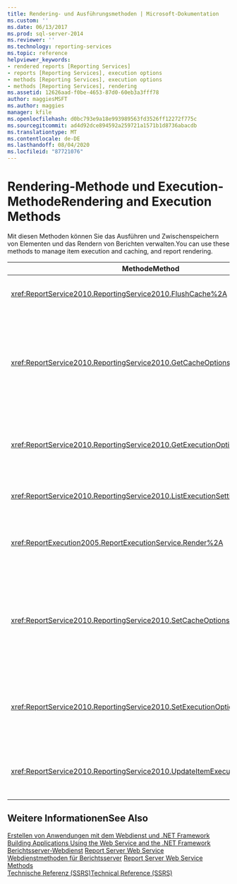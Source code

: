 ```yaml
---
title: Rendering- und Ausführungsmethoden | Microsoft-Dokumentation
ms.custom: ''
ms.date: 06/13/2017
ms.prod: sql-server-2014
ms.reviewer: ''
ms.technology: reporting-services
ms.topic: reference
helpviewer_keywords:
- rendered reports [Reporting Services]
- reports [Reporting Services], execution options
- methods [Reporting Services], execution options
- methods [Reporting Services], rendering
ms.assetid: 12626aad-f0be-4653-87d0-60eb3a3fff78
author: maggiesMSFT
ms.author: maggies
manager: kfile
ms.openlocfilehash: d0bc793e9a18e993989563fd3526ff12272f775c
ms.sourcegitcommit: ad4d92dce894592a259721a1571b1d8736abacdb
ms.translationtype: MT
ms.contentlocale: de-DE
ms.lasthandoff: 08/04/2020
ms.locfileid: "87721076"
---
```

# <a name="rendering-and-execution-methods"></a><span data-ttu-id="1a7d5-102">Rendering-Methode und Execution-Methode</span><span class="sxs-lookup"><span data-stu-id="1a7d5-102">Rendering and Execution Methods</span></span>
  <span data-ttu-id="1a7d5-103">Mit diesen Methoden können Sie das Ausführen und Zwischenspeichern von Elementen und das Rendern von Berichten verwalten.</span><span class="sxs-lookup"><span data-stu-id="1a7d5-103">You can use these methods to manage item execution and caching, and report rendering.</span></span>  
  
|<span data-ttu-id="1a7d5-104">Methode</span><span class="sxs-lookup"><span data-stu-id="1a7d5-104">Method</span></span>|<span data-ttu-id="1a7d5-105">Aktion</span><span class="sxs-lookup"><span data-stu-id="1a7d5-105">Action</span></span>|  
|------------|------------|  
|<xref:ReportService2010.ReportingService2010.FlushCache%2A>|<span data-ttu-id="1a7d5-106">Erklärt den Cache für ein Element für ungültig.</span><span class="sxs-lookup"><span data-stu-id="1a7d5-106">Invalidates the cache for an item.</span></span>|  
|<xref:ReportService2010.ReportingService2010.GetCacheOptions%2A>|<span data-ttu-id="1a7d5-107">Gibt die Cachekonfiguration für ein Element und die Einstellungen zurück, die beschreiben, wann die zwischengespeicherte Kopie des Elements nicht mehr gültig ist.</span><span class="sxs-lookup"><span data-stu-id="1a7d5-107">Returns the cache configuration for an item and the settings that describe when the cached copy of the item expires.</span></span>|  
|<xref:ReportService2010.ReportingService2010.GetExecutionOptions%2A>|<span data-ttu-id="1a7d5-108">Gibt die Ausführungsoption und die zugehörigen Einstellungen für ein einzelnes Element zurück.</span><span class="sxs-lookup"><span data-stu-id="1a7d5-108">Returns the execution option and associated settings for an individual item.</span></span>|  
|<xref:ReportService2010.ReportingService2010.ListExecutionSettings%2A>|<span data-ttu-id="1a7d5-109">Gibt eine Liste unterstützter Ausführungseinstellungen zurück.</span><span class="sxs-lookup"><span data-stu-id="1a7d5-109">Returns a list of supported execution settings.</span></span>|  
|<xref:ReportExecution2005.ReportExecutionService.Render%2A>|<span data-ttu-id="1a7d5-110">Verarbeitet den angegebenen Bericht und rendert ihn im angegebenen Format.</span><span class="sxs-lookup"><span data-stu-id="1a7d5-110">Processes the specified report and renders it in a specified format.</span></span>|  
|<xref:ReportService2010.ReportingService2010.SetCacheOptions%2A>|<span data-ttu-id="1a7d5-111">Konfiguriert ein Element für die Zwischenspeicherung und gibt Einstellungen an, die festlegen, wann die zwischengespeicherte Kopie des Elements nicht mehr gültig ist.</span><span class="sxs-lookup"><span data-stu-id="1a7d5-111">Configures an item to be cached and provides settings that specify when the cached copy of the item expires.</span></span>|  
|<xref:ReportService2010.ReportingService2010.SetExecutionOptions%2A>|<span data-ttu-id="1a7d5-112">Legt Ausführungsoptionen und zugeordnete Ausführungseigenschaften für ein angegebenes Element fest.</span><span class="sxs-lookup"><span data-stu-id="1a7d5-112">Sets execution options and associated execution properties for a specified item.</span></span>|  
|<xref:ReportService2010.ReportingService2010.UpdateItemExecutionSnapshot%2A>|<span data-ttu-id="1a7d5-113">Generiert für ein angegebenes Element eine Momentaufnahme der Elementausführung.</span><span class="sxs-lookup"><span data-stu-id="1a7d5-113">Generates an item execution snapshot for a specified item.</span></span>|  
  
## <a name="see-also"></a><span data-ttu-id="1a7d5-114">Weitere Informationen</span><span class="sxs-lookup"><span data-stu-id="1a7d5-114">See Also</span></span>  
 <span data-ttu-id="1a7d5-115">[Erstellen von Anwendungen mit dem Webdienst und .NET Framework](../net-framework/building-applications-using-the-web-service-and-the-net-framework.md) </span><span class="sxs-lookup"><span data-stu-id="1a7d5-115">[Building Applications Using the Web Service and the .NET Framework](../net-framework/building-applications-using-the-web-service-and-the-net-framework.md) </span></span>  
 <span data-ttu-id="1a7d5-116">[Berichtsserver-Webdienst](../report-server-web-service.md) </span><span class="sxs-lookup"><span data-stu-id="1a7d5-116">[Report Server Web Service](../report-server-web-service.md) </span></span>  
 <span data-ttu-id="1a7d5-117">[Webdienstmethoden für Berichtsserver](report-server-web-service-methods.md) </span><span class="sxs-lookup"><span data-stu-id="1a7d5-117">[Report Server Web Service Methods](report-server-web-service-methods.md) </span></span>  
 [<span data-ttu-id="1a7d5-118">Technische Referenz (SSRS)</span><span class="sxs-lookup"><span data-stu-id="1a7d5-118">Technical Reference &#40;SSRS&#41;</span></span>](../../technical-reference-ssrs.md)  
  
  

